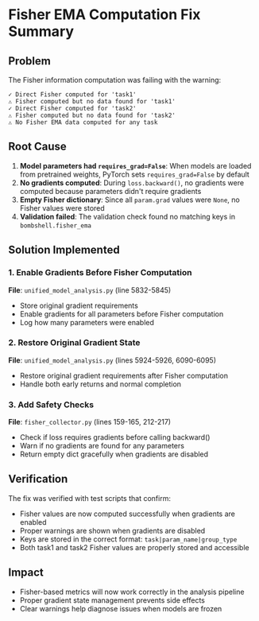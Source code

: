 # Fisher EMA Computation Fix Summary

## Problem
The Fisher information computation was failing with the warning:
```
✓ Direct Fisher computed for 'task1'
⚠️ Fisher computed but no data found for 'task1'
✓ Direct Fisher computed for 'task2'
⚠️ Fisher computed but no data found for 'task2'
⚠️ No Fisher EMA data computed for any task
```

## Root Cause
1. **Model parameters had `requires_grad=False`**: When models are loaded from pretrained weights, PyTorch sets `requires_grad=False` by default
2. **No gradients computed**: During `loss.backward()`, no gradients were computed because parameters didn't require gradients
3. **Empty Fisher dictionary**: Since all `param.grad` values were `None`, no Fisher values were stored
4. **Validation failed**: The validation check found no matching keys in `bombshell.fisher_ema`

## Solution Implemented

### 1. Enable Gradients Before Fisher Computation
**File**: `unified_model_analysis.py` (line 5832-5845)
- Store original gradient requirements
- Enable gradients for all parameters before Fisher computation
- Log how many parameters were enabled

### 2. Restore Original Gradient State
**File**: `unified_model_analysis.py` (lines 5924-5926, 6090-6095)
- Restore original gradient requirements after Fisher computation
- Handle both early returns and normal completion

### 3. Add Safety Checks
**File**: `fisher_collector.py` (lines 159-165, 212-217)
- Check if loss requires gradients before calling backward()
- Warn if no gradients are found for any parameters
- Return empty dict gracefully when gradients are disabled

## Verification
The fix was verified with test scripts that confirm:
- Fisher values are now computed successfully when gradients are enabled
- Proper warnings are shown when gradients are disabled
- Keys are stored in the correct format: `task|param_name|group_type`
- Both task1 and task2 Fisher values are properly stored and accessible

## Impact
- Fisher-based metrics will now work correctly in the analysis pipeline
- Proper gradient state management prevents side effects
- Clear warnings help diagnose issues when models are frozen